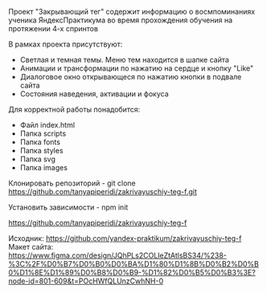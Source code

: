 Проект "Закрывающий тег" содержит информацию о восмпоминаниях ученика ЯндексПрактикума во время прохождения обучения на протяжении 4-х спринтов

В рамках проекта присутствуют:
  - Светлая и темная темы. Меню тем находится в шапке сайта
  - Анимации и трансформации по нажатию на сердце и кнопку "Like"
  - Диалоговое окно открывающеся по нажатию кнопки в подвале сайта
  - Состояния наведения, активации и фокуса

Для корректной работы понадобится: 
  - Файл index.html
  - Папка scripts
  - Папка fonts
  - Папка styles
  - Папка svg
  - Папка images

Клонировать репозиторий - git clone https://github.com/tanyapiperidi/zakrivayuschiy-teg-f.git

Установить зависимости - npm init


https://github.com/tanyapiperidi/zakrivayuschiy-teg-f

Исходник: https://github.com/yandex-praktikum/zakrivayuschiy-teg-f
Макет сайта: https://www.figma.com/design/JQhPLs2COLIeZtAtlsBS34/%238-%3C%2F%D0%B7%D0%B0%D0%BA%D1%80%D1%8B%D0%B2%D0%B0%D1%8E%D1%89%D0%B8%D0%B9-%D1%82%D0%B5%D0%B3%3E?node-id=801-609&t=POcHWfQLUnzCwhNH-0
